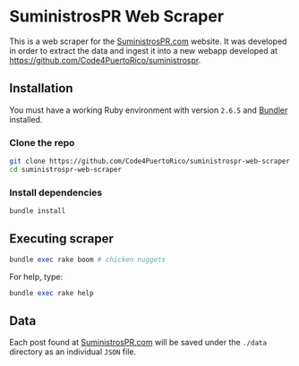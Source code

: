 # SuministrosPR Web Scraper

This is a web scraper for the [SuministrosPR.com](https://SuministrosPR.com) website. It was developed in order to extract the data and ingest it into a new webapp developed at https://github.com/Code4PuertoRico/suministrospr.

## Installation

You must have a working Ruby environment with version `2.6.5` and [Bundler](https://bundler.io/) installed.

### Clone the repo

```bash
git clone https://github.com/Code4PuertoRico/suministrospr-web-scraper
cd suministrospr-web-scraper
```

### Install dependencies

```ruby
bundle install
```

## Executing scraper

```ruby
bundle exec rake boom # chicken nuggets
```

For help, type:

```ruby
bundle exec rake help
```

## Data

Each post found at [SuministrosPR.com](https://SuministrosPR.com) will be saved under the `./data` directory as an individual `JSON` file.
